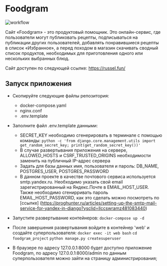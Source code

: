 # Foodgram

![workflow](https://github.com/russel-07/foodgram-project/actions/workflows/foodgram_workflow.yml/badge.svg)

Сайт «Foodgram» - это продуктовый помощник.
Это онлайн-сервис, где пользователи могут публиковать рецепты, подписываться на публикации других пользователей, добавлять понравившиеся рецепты в список «Избранное», а перед походом в магазин скачивать сводный список продуктов, необходимых для приготовления одного или нескольких выбранных блюд.

Сайт доступен по следующей ссылке: https://russel.fun/

## Запуск приложения

- Cкопируйте следующие файлы репозитория:
    - docker-compose.yaml
    - nginx.conf
    - .env.template

- Заполните файл .env.template данными:
    - SECRET_KEY необходимо сгенерировать в терминале с помощью команды:
    `python -c 'from django.core.management.utils import get_random_secret_key; print(get_random_secret_key())'`
    - В случае развертывания приложения на сервере, ALLOWED_HOSTS и CSRF_TRUSTED_ORIGINS необходимости заменить на публичный IP-адрес сервера
    - Задать для базы данных имя, пользователя и пароль: DB_NAME, POSTGRES_USER, POSTGRES_PASSWORD
    - В данном проекте в качестве почтового сервиса используется smtp.yandex.ru. Необходимо указать свой email зарегистрированный на Яндекс.Почте в EMAIL_HOST_USER. Также необходимо сгенирривать пароль EMAIL_HOST_PASSWORD, как это сделать можно посмотреть по [ссылке] (https://proghunter.ru/articles/setting-up-the-smtp-mail-service-for-yandex-in-django?ysclid=llccswramz481083440)


- Запустите развертывание контейнеров:
    `docker-compose up -d`

- После завершения развертывания войдите в контейнер 'web' и создайте суперпользователя:
    `docker exec -it web bash`
    `cd foodgram_project`
    `python manage.py createsuperuser`

- В браузере по адресу 127.0.0.1:8000 будет доступно приложение Foodgram, по адресу 127.0.0.1:8000/admin по данным суперпользователя можно зайти на страницу администрирования;